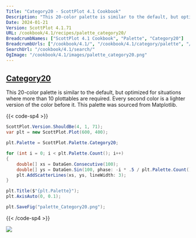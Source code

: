```yaml
---
Title: "Category20 - ScottPlot 4.1 Cookbook"
Description: "This 20-color palette is similar to the default, but optimized for situations where more than 10 plottables are required. Every second color is a lighter version of the color before it. This palette was sourced from Matplotlib."
Date: 2024-01-21
Version: ScottPlot 4.1.71
URL: /cookbook/4.1/recipes/palette_category20/
BreadcrumbNames: ["ScottPlot 4.1 Cookbook", "Palette", "Category20"]
BreadcrumbUrls: ["/cookbook/4.1/", "/cookbook/4.1/category/palette", "/cookbook/4.1/recipes/palette_category20/"]
SearchUrl: "/cookbook/4.1/search/"
OgImage: "/cookbook/4.1/images/palette_category20.png"
---
```


<h2><a id='category20' href='/cookbook/4.1/recipes/palette_category20/'>Category20</a></h2>

This 20-color palette is similar to the default, but optimized for situations where more than 10 plottables are required. Every second color is a lighter version of the color before it. This palette was sourced from Matplotlib.

{{< code-sp4 >}}

```cs
ScottPlot.Version.ShouldBe(4, 1, 71);
var plt = new ScottPlot.Plot(600, 400);

plt.Palette = ScottPlot.Palette.Category20;

for (int i = 0; i < plt.Palette.Count(); i++)
{
    double[] xs = DataGen.Consecutive(100);
    double[] ys = DataGen.Sin(100, phase: -i * .5 / plt.Palette.Count());
    plt.AddScatterLines(xs, ys, lineWidth: 3);
}

plt.Title($"{plt.Palette}");
plt.AxisAuto(0, 0.1);

plt.SaveFig("palette_Category20.png");
```

{{< /code-sp4 >}}

<img src='../../images/palette_category20.png' class='d-block mx-auto my-5' />


